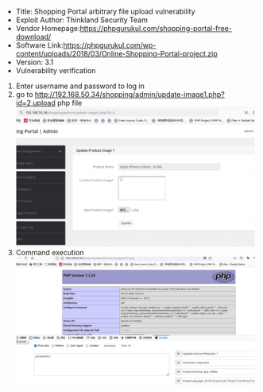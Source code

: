 * Title: Shopping Portal arbitrary file upload vulnerability
* Exploit Author: Thinkland Security Team
* Vendor Homepage:https://phpgurukul.com/shopping-portal-free-download/
* Software Link:https://phpgurukul.com/wp-content/uploads/2018/03/Online-Shopping-Portal-project.zip
* Version: 3.1
* Vulnerability verification
1. Enter username and password to log in
2. go to http://192.168.50.34/shopping/admin/update-image1.php?id=2,upload php file  
![image](https://github.com/BigTiger2020/Shopping-Portal/blob/main/1.png)  
3. Command execution  
![image](https://github.com/BigTiger2020/Shopping-Portal/blob/main/rce.png)  
